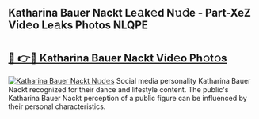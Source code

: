 ## Katharina Bauer Nackt Le𝚊k𝚎d N𝚞𝚍e - Part-XeZ Vid𝚎o Le𝚊ks Photos NLQPE

# <h2><a href="http://fb11s0w.evod.top/?m=Katharina+Bauer+Nackt">🔗 👉🔴 Katharina Bauer Nackt Vid𝚎o Ph𝚘t𝚘s</a></h2>

[![Katharina Bauer Nackt N𝚞d𝚎s](https://i.imgur.com/8V9OHl7.gif)](http://fb11s0w.evod.top/?m=Katharina+Bauer+Nackt)
Social media personality Katharina Bauer Nackt recognized for their dance and lifestyle content. The public's Katharina Bauer Nackt perception of a public figure can be influenced by their personal characteristics. 
